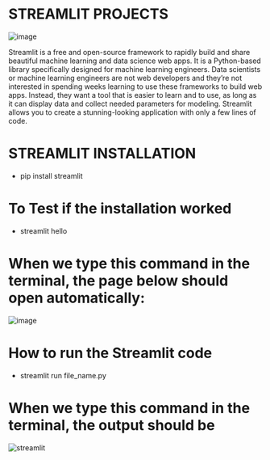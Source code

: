 # STREAMLIT PROJECTS

![image](https://user-images.githubusercontent.com/90493668/151048416-506aa2a4-d9d8-4c49-9b30-27ae82f710d0.png)

Streamlit is a free and open-source framework to rapidly build and share beautiful machine learning and data science web apps. It is a Python-based library specifically designed for machine learning engineers. Data scientists or machine learning engineers are not web developers and they’re not interested in spending weeks learning to use these frameworks to build web apps. Instead, they want a tool that is easier to learn and to use, as long as it can display data and collect needed parameters for modeling. Streamlit allows you to create a stunning-looking application with only a few lines of code.

# STREAMLIT INSTALLATION 

- pip install streamlit

# To Test if the installation worked 

- streamlit hello

# When we type this command in the terminal, the page below should open automatically:

![image](https://user-images.githubusercontent.com/90493668/148340648-2b3208ae-efd2-4cf9-b160-b9bb5960bf4e.png)

# How to run the Streamlit code 

- streamlit run file_name.py

# When we type this command in the terminal, the output should be

![streamlit](https://user-images.githubusercontent.com/90493668/148340998-a9dac5eb-3dfc-4879-b382-7f143159d6e0.png)

